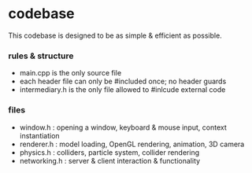 # codebase
This codebase is designed to be as simple & efficient as possible.

### rules & structure
- main.cpp is the only source file
- each header file can only be #included once; no header guards
- intermediary.h is the only file allowed to #inlcude external code

### files
- window.h   : opening a window, keyboard & mouse input, context instantiation
- renderer.h : model loading, OpenGL rendering, animation, 3D camera
- physics.h  : colliders, particle system, collider rendering
- networking.h : server & client interaction & functionality